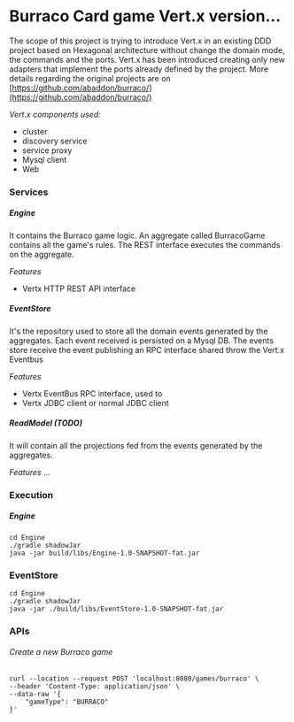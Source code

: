 # Burraco Card game Vert.x version...

The scope of this project is trying to introduce Vert.x in an existing DDD project based on Hexagonal architecture without change the domain mode, the commands and the ports.
Vert.x has been introduced creating only new adapters that implement the ports already defined by the project.
More details regarding the original projects are on [https://github.com/abaddon/burraco/](https://github.com/abaddon/burraco/)

*Vert.x components used:*
- cluster
- discovery service
- service proxy
- Mysql client
- Web
  

### Services
##### Engine
It contains the Burraco game logic. An aggregate called BurracoGame contains all the game's rules. 
The REST interface executes the commands on the aggregate.

*Features*
- Vertx HTTP REST API interface

##### EventStore
It's the repository used to store all the domain events generated by the aggregates. Each event received is persisted on a Mysql DB.
The events store receive the event publishing an RPC interface shared throw the Vert.x Eventbus 

*Features*
- Vertx EventBus RPC interface, used to 
- Vertx JDBC client or normal JDBC client

##### ReadModel (TODO)
It will contain all the projections fed from the events generated by the aggregates. 

*Features*
...

### Execution
##### Engine
```
cd Engine
./gradle shadowJar 
java -jar build/libs/Engine-1.0-SNAPSHOT-fat.jar
```
### EventStore
```
cd Engine
./gradle shadowJar 
java -jar ./build/libs/EventStore-1.0-SNAPSHOT-fat.jar
```

### APIs
###### Create a new Burraco game
```
curl --location --request POST 'localhost:8080/games/burraco' \
--header 'Content-Type: application/json' \
--data-raw '{
    "gameType": "BURRACO"
}'
```
